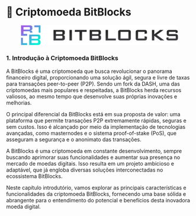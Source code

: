 # 💎 Criptomoeda BitBlocks

<figure><img src="../../.gitbook/assets/image (5).png" alt=""><figcaption></figcaption></figure>

### 1. Introdução à Criptomoeda BitBlocks

A BitBlocks é uma criptomoeda que busca revolucionar o panorama financeiro digital, proporcionando uma solução ágil, segura e livre de taxas para transações peer-to-peer (P2P). Sendo um fork da DASH, uma das criptomoedas mais populares e respeitadas, a BitBlocks herda recursos valiosos, ao mesmo tempo que desenvolve suas próprias inovações e melhorias.

O principal diferencial da BitBlocks está em sua proposta de valor: uma plataforma que permite transações P2P extremamente rápidas, seguras e sem custos. Isso é alcançado por meio da implementação de tecnologias avançadas, como masternodes e o sistema proof-of-stake (PoS), que asseguram a segurança e o anonimato das transações.

A BitBlocks é uma criptomoeda em constante desenvolvimento, sempre buscando aprimorar suas funcionalidades e aumentar sua presença no mercado de moedas digitais. Isso resulta em um projeto ambicioso e adaptável, que já engloba diversas soluções interconectadas no ecossistema BitBlocks.

Neste capítulo introdutório, vamos explorar as principais características e funcionalidades da criptomoeda BitBlocks, fornecendo uma base sólida e abrangente para o entendimento do potencial e benefícios desta inovadora moeda digital.
